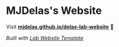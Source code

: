 
# MJDelas's Website

Visit **[mjdelas.github.io/delas-lab-website](https://mjdelas.github.io/delas-lab-website)** 🚀

_Built with [Lab Website Template](https://greene-lab.gitbook.io/lab-website-template-docs)_

